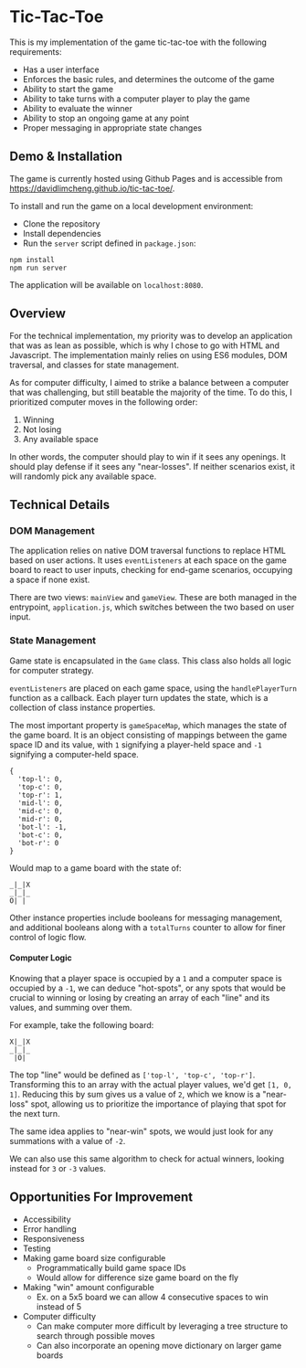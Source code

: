 # Tic-Tac-Toe
This is my implementation of the game tic-tac-toe with the following requirements:
- Has a user interface
- Enforces the basic rules, and determines the outcome of the game
- Ability to start the game
- Ability to take turns with a computer player to play the game
- Ability to evaluate the winner
- Ability to stop an ongoing game at any point
- Proper messaging in appropriate state changes

## Demo & Installation
The game is currently hosted using Github Pages and is accessible from https://davidlimcheng.github.io/tic-tac-toe/.

To install and run the game on a local development environment:
- Clone the repository
- Install dependencies
- Run the `server` script defined in `package.json`:
```
npm install
npm run server
```
The application will be available on `localhost:8080`.

## Overview
For the technical implementation, my priority was to develop an application that was as lean as possible, which is why I chose to go with HTML and Javascript. The implementation mainly relies on using ES6 modules, DOM traversal, and classes for state management.

As for computer difficulty, I aimed to strike a balance between a computer that was challenging, but still beatable the majority of the time. To do this, I prioritized computer moves in the following order:
1. Winning
2. Not losing
3. Any available space

In other words, the computer should play to win if it sees any openings. It should play defense if it sees any "near-losses". If neither scenarios exist, it will randomly pick any available space.

## Technical Details

### DOM Management
The application relies on native DOM traversal functions to replace HTML based on user actions. It uses `eventListeners` at each space on the game board to react to user inputs, checking for end-game scenarios, occupying a space if none exist. 

There are two views: `mainView` and `gameView`. These are both managed in the entrypoint, `application.js`, which switches between the two based on user input.

### State Management
Game state is encapsulated in the `Game` class. This class also holds all logic for computer strategy.

`eventListeners` are placed on each game space, using the `handlePlayerTurn` function as a callback. Each player turn updates the state, which is a collection of class instance properties.

The most important property is `gameSpaceMap`, which manages the state of the game board. It is an object consisting of mappings between the game space ID and its value, with `1` signifying a player-held space and `-1` signifying a computer-held space.
```
{
  'top-l': 0,
  'top-c': 0,
  'top-r': 1,
  'mid-l': 0, 
  'mid-c': 0, 
  'mid-r': 0, 
  'bot-l': -1, 
  'bot-c': 0, 
  'bot-r': 0
}
```
Would map to a game board with the state of:
```
_|_|X 
_|_|_
O| |
```
Other instance properties include booleans for messaging management, and additional booleans along with a `totalTurns` counter to allow for finer control of logic flow.

#### Computer Logic
Knowing that a player space is occupied by a `1` and a computer space is occupied by a `-1`, we can deduce "hot-spots", or any spots that would be crucial to winning or losing by creating an array of each "line" and its values, and summing over them. 

For example, take the following board:
```
X|_|X 
_|_|_
 |O|
```
The top "line" would be defined as `['top-l', 'top-c', 'top-r']`. Transforming this to an array with the actual player values, we'd get `[1, 0, 1]`. Reducing this by sum gives us a value of `2`, which we know is a "near-loss" spot, allowing us to prioritize the importance of playing that spot for the next turn.

The same idea applies to "near-win" spots, we would just look for any summations with a value of `-2`.

We can also use this same algorithm to check for actual winners, looking instead for `3` or `-3` values.

## Opportunities For Improvement

- Accessibility
- Error handling
- Responsiveness
- Testing
- Making game board size configurable
  - Programmatically build game space IDs
  - Would allow for difference size game board on the fly
- Making "win" amount configurable
  - Ex. on a 5x5 board we can allow 4 consecutive spaces to win instead of 5
- Computer difficulty
  - Can make computer more difficult by leveraging a tree structure to search through possible moves
  - Can also incorporate an opening move dictionary on larger game boards